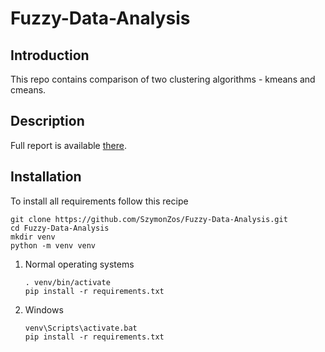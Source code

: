 # Fuzzy-Data-Analysis

## Introduction

This repo contains comparison of two clustering algorithms - kmeans and cmeans.

## Description

Full report is available [there](Report.md).

## Installation

To install all requirements follow this recipe
```shell script
git clone https://github.com/SzymonZos/Fuzzy-Data-Analysis.git
cd Fuzzy-Data-Analysis 
mkdir venv
python -m venv venv
```
1. Normal operating systems
    ```shell script
    . venv/bin/activate
    pip install -r requirements.txt
    ```
2. Windows
    ```shell script
    venv\Scripts\activate.bat
    pip install -r requirements.txt
    ```
